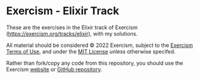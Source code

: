 # Exercism - Elixir Track

These are the exercises in the Elixir track of Exercism (https://exercism.org/tracks/elixir), with my solutions.

All material should be considered © 2022 Exercism, subject to 
the [Exercism Terms of Use](https://exercism.org/docs/using/legal/terms-of-service), and under the [MIT License](https://github.com/exercism/elixir/blob/main/LICENSE) unless otherwise specifed.

Rather than fork/copy any code from this repository, you should use the
Exercism [website](https://exercism.org/tracks/elixir) or [GitHub repository](https://github.com/exercism/elixir).
